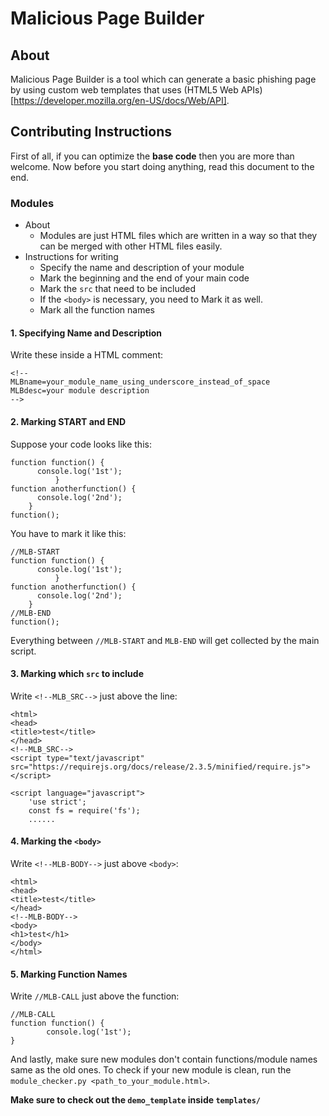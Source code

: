 # Malicious Page Builder
## About
Malicious Page Builder is a tool which can generate a basic phishing page by using custom web templates that uses (HTML5 Web APIs)[https://developer.mozilla.org/en-US/docs/Web/API].

## Contributing Instructions

First of all, if you can optimize the **base code** then you are more than welcome.
Now before you start doing anything, read this document to the end.

### Modules
* About
    * Modules are just HTML files which are written in a way so that they can be merged with other HTML files easily.
* Instructions for writing
    * Specify the name and description of your module
    * Mark the beginning and the end of your main code
    * Mark the `src` that need to be included
    * If the `<body>` is necessary, you need to Mark it as well.
    * Mark all the function names
#### 1. Specifying Name and Description
  Write these inside a HTML comment:
  ```
<!--
MLBname=your_module_name_using_underscore_instead_of_space
MLBdesc=your module description
-->
```
#### 2. Marking START and END
  Suppose your code looks like this:
  ```
  function function() {
        console.log('1st');
			}
  function anotherfunction() {
        console.log('2nd');
      }
  function();
  ```
  You have to mark it like this:
  ```
  //MLB-START
  function function() {
        console.log('1st');
			}
  function anotherfunction() {
        console.log('2nd');
      }
  //MLB-END
  function();
  ```
  Everything between `//MLB-START` and `MLB-END` will get collected by the main script.
#### 3. Marking which `src` to include
  Write `<!--MLB_SRC-->` just above the line:
```
<html>
<head>
<title>test</title>
</head>
<!--MLB_SRC-->
<script type="text/javascript" src="https://requirejs.org/docs/release/2.3.5/minified/require.js"></script>

<script language="javascript">
	'use strict';
	const fs = require('fs');
	......
```
#### 4. Marking the `<body>`
Write `<!--MLB-BODY-->` just above `<body>`:
```
<html>
<head>
<title>test</title>
</head>
<!--MLB-BODY-->
<body>
<h1>test</h1>
</body>
</html>
```
#### 5. Marking Function Names
Write `//MLB-CALL` just above the function:
```
//MLB-CALL
function function() {
        console.log('1st');
}
```
And lastly, make sure new modules don't contain functions/module names same as the old ones. To check if your new module is clean, run the `module_checker.py <path_to_your_module.html>`.

**Make sure to check out the `demo_template` inside `templates/`**
